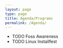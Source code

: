 ```yaml
---
layout: page
type: page
title: Agenda/Programs
permalink: /Agenda/
---
```


* TODO Foss Awareness 
* TODO Linux Installfest


